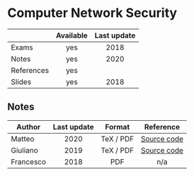 # Computer Network Security

|          |Available|Last update|
|----------|:-------:|:---------:|
|Exams     |yes      |2018       |
|Notes     |yes      |2020       |
|References|yes      |           |
|Slides    |yes      |2018       |

## Notes

|Author   |Last update|Format   |Reference|
|---------|:---------:|:-------:|:-------:|
|Matteo   |2020       |TeX / PDF|[Source code](https://github.com/MatteoSalvino/CNS-notes)|
|Giuliano |2019       |TeX / PDF|[Source code](https://github.com/GiulianoAbruzzo/MSECS-Sapienza-Notes)|
|Francesco|2018       |PDF      |n/a|